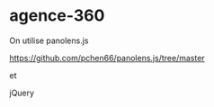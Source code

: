 # agence-360

On utilise panolens.js

https://github.com/pchen66/panolens.js/tree/master

et 

jQuery
